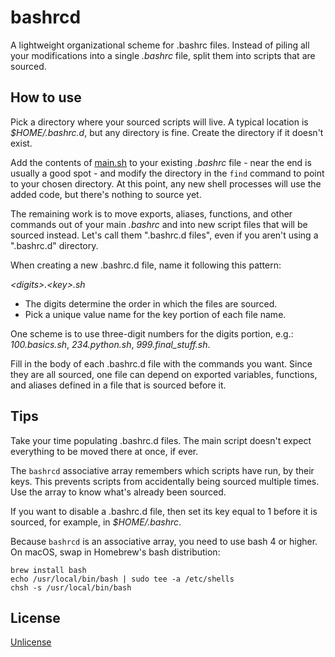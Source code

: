 # bashrcd

A lightweight organizational scheme for .bashrc files. Instead of piling all your modifications into a single _.bashrc_ file, split them into scripts that are sourced.

## How to use

Pick a directory where your sourced scripts will live. A typical location is _$HOME/.bashrc.d_, but any directory is fine. Create the directory if it doesn't exist.

Add the contents of [main.sh](main.sh) to your existing _.bashrc_ file - near the end is usually a good spot - and modify the directory in the `find` command to point to your chosen directory. At this point, any new shell processes will use the added code, but there's nothing to source yet.

The remaining work is to move exports, aliases, functions, and other commands out of your main _.bashrc_ and into new script files that will be sourced instead. Let's call them ".bashrc.d files", even if you aren't using a ".bashrc.d" directory.

When creating a new .bashrc.d file, name it following this pattern:

_&lt;digits>.&lt;key>.sh_

* The digits determine the order in which the files are sourced.
* Pick a unique value name for the key portion of each file name.

One scheme is to use three-digit numbers for the digits portion, e.g.: _100.basics.sh_, _234.python.sh_, _999.final_stuff.sh_.

Fill in the body of each .bashrc.d file with the commands you want. Since they are all sourced, one file can depend on exported variables, functions, and aliases defined in a file that is sourced before it.

## Tips

Take your time populating .bashrc.d files. The main script doesn't expect everything to be moved there at once, if ever.

The `bashrcd` associative array remembers which scripts have run, by their keys. This prevents scripts from accidentally being sourced multiple times. Use the array to know what's already been sourced.

If you want to disable a .bashrc.d file, then set its key equal to 1 before it is sourced, for example, in _$HOME/.bashrc_.

Because `bashrcd` is an associative array, you need to use bash 4 or higher. On macOS, swap in Homebrew's bash distribution:

```
brew install bash
echo /usr/local/bin/bash | sudo tee -a /etc/shells
chsh -s /usr/local/bin/bash
```

## License

[Unlicense](UNLICENSE)
